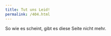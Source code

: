 ```yaml
---
title: Tut uns Leid!
permalink: /404.html
---
```


So wie es scheint, gibt es diese Seite nicht mehr.
